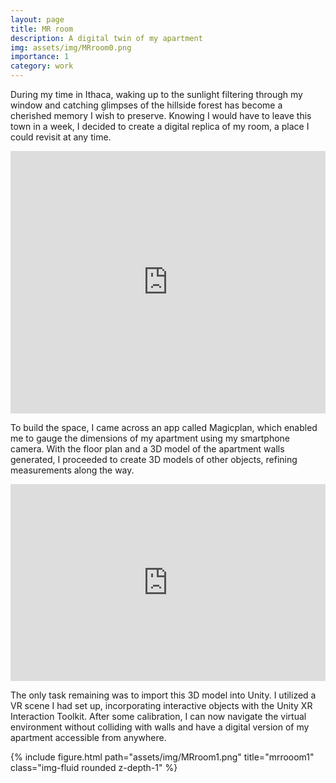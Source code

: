 ```yaml
---
layout: page
title: MR room
description: A digital twin of my apartment
img: assets/img/MRroom0.png
importance: 1
category: work
---
```


During my time in Ithaca, waking up to the sunlight filtering through my window and catching glimpses of the hillside forest has become a cherished memory I wish to preserve. Knowing I would have to leave this town in a week, I decided to create a digital replica of my room, a place I could revisit at any time.

<div class="mb-2">
    <iframe width="100%" height="420" src="https://www.youtube.com/embed/MsHBaNtZMZg" title="YouTube video player" frameborder="0" allow="accelerometer; autoplay; clipboard-write; encrypted-media; gyroscope; picture-in-picture; web-share" allowfullscreen></iframe>
</div>

To build the space, I came across an app called Magicplan, which enabled me to gauge the dimensions of my apartment using my smartphone camera. With the floor plan and a 3D model of the apartment walls generated, I proceeded to create 3D models of other objects, refining measurements along the way.

<div class="mb-2">
    <iframe width="100%" height="315" src="https://www.youtube.com/embed/D-BLS4TqIyo" title="YouTube video player" frameborder="0" allow="accelerometer; autoplay; clipboard-write; encrypted-media; gyroscope; picture-in-picture; web-share" allowfullscreen></iframe>
</div>

The only task remaining was to import this 3D model into Unity. I utilized a VR scene I had set up, incorporating interactive objects with the Unity XR Interaction Toolkit. After some calibration, I can now navigate the virtual environment without colliding with walls and have a digital version of my apartment accessible from anywhere.

<div class="row justify-content-sm-center">
    <div class="col-sm-12 mt-3 mt-md-0">
        {% include figure.html path="assets/img/MRroom1.png" title="mrrooom1" class="img-fluid rounded z-depth-1" %}
    </div>
</div>
